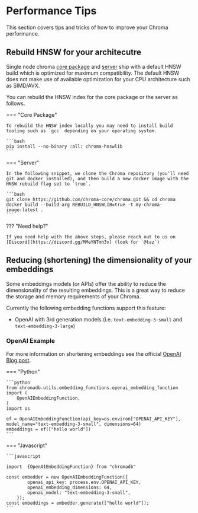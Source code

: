 # Performance Tips

This section covers tips and tricks of how to improve your Chroma performance.

## Rebuild HNSW for your architecutre

Single node chroma [core package](https://pypi.org/project/chromadb/) and [server](https://hub.docker.com/r/chromadb/chroma) ship with a default HNSW build which is optimized for maximum compatibility. The default HNSW does not make use of available optimization for your CPU architecture such as SIMD/AVX.


You can rebuild the HNSW index for the core package or the server as follows.

=== "Core Package"
    
    To rebuild the HNSW index locally you may need to install build tooling such as `gcc` depending on your operating system.

    ```bash
    pip install --no-binary :all: chroma-hnswlib
    ```

=== "Server"

    In the following snippet, we clone the Chroma repository (you'll need git and docker installed), and then build a new docker image with the HNSW rebuild flag set to `true`.

    ```bash
    git clone https://github.com/chroma-core/chroma.git && cd chroma
    docker build --build-arg REBUILD_HNSWLIB=true -t my-chroma-image:latest .
    ```

??? "Need help?"

    If you need help with the above steps, please reach out to us on [Discord](https://discord.gg/MMeYNTmh3x) (look for `@taz`)

## Reducing (shortening) the dimensionality of your embeddings

Some embeddings models (or APIs) offer the ability to reduce the dimensionality of the resulting embeddings. This is a great way to reduce the storage and memory requirements of your Chroma.

Currently the following embedding functions support this feature:

- OpenAI with 3rd generation models (i.e. `text-embedding-3-small` and `text-embedding-3-large`)


### OpenAI Example

For more information on shortening embeddings see the official [OpenAI Blog post](https://openai.com/index/new-embedding-models-and-api-updates/).

=== "Python"

    ```python
    from chromadb.utils.embedding_functions.openai_embedding_function import (
        OpenAIEmbeddingFunction,
    )
    import os

    ef = OpenAIEmbeddingFunction(api_key=os.environ["OPENAI_API_KEY"], model_name="text-embedding-3-small", dimensions=64)
    embeddings = ef(["hello world"])
    ```

=== "Javascript"

    ```javascript

    import  {OpenAIEmbeddingFunction} from "chromadb"

    const embedder = new OpenAIEmbeddingFunction({
            openai_api_key: process.env.OPENAI_API_KEY,
            openai_embedding_dimensions: 64,
            openai_model: "text-embedding-3-small",
        });
    const embeddings = embedder.generate(["hello world"]);
    ```
